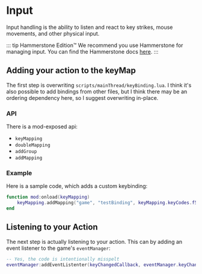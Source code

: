 # Input

Input handling is the ability to listen and react to key strikes, mouse movements, and other physical input.

::: tip Hammerstone Edition&#8482;
We recommend you use Hammerstone for managing input. You can find the Hammerstone docs [here](/hammerstone/systems/input-manager.md).
:::

## Adding your action to the keyMap

The first step is overwriting `scripts/mainThread/keyBinding.lua`. I think it's also possible to add bindings from other files, but I think there may be an ordering dependency here, so I suggest overwriting in-place.

### API
There is a mod-exposed api:
 - `keyMapping`
 - `doubleMapping`
 - `addGroup`
 - `addMapping`

### Example

Here is a sample code, which adds a custom keybinding:

```lua
function mod:onload(keyMapping)
	keyMapping.addMapping("game", "testBinding", keyMapping.keyCodes.f5, nil)
end
```

## Listening to your Action

The next step is actually listening to your action. This can by adding an event listener to the game's `eventManager`:

```lua
-- Yes, the code is intentionally misspelt
eventManager:addEventListenter(keyChangedCallback, eventManager.keyChangedListeners)
```